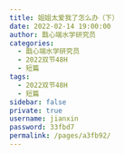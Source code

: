 ```yaml
---
title: 姐姐太爱我了怎么办（下）
date: 2022-02-14 19:00:00
author: 戬心端水学研究员
categories: 
  - 戬心端水学研究员
  - 2022双节48H
  - 短篇
tags: 
  - 2022双节48H
  - 短篇
sidebar: false
private: true
username: jianxin
password: 33fbd7
permalink: /pages/a3fb92/
---
```


